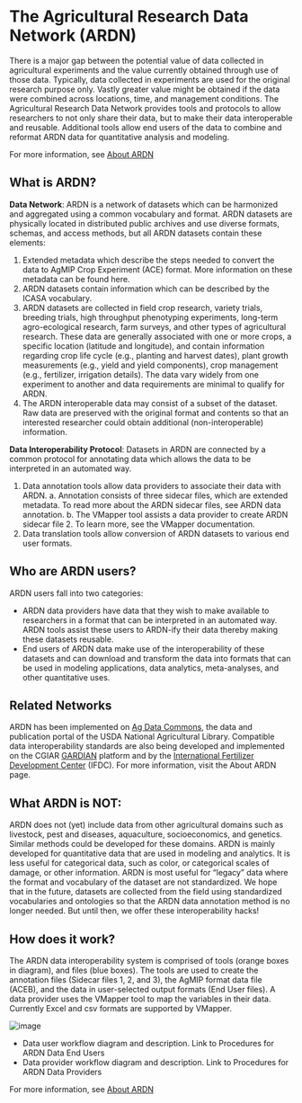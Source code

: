 # The Agricultural Research Data Network (ARDN)

There is a major gap between the potential value of data collected in agricultural experiments and the value currently obtained through use of those data. Typically, data collected in experiments are used for the original research purpose only. Vastly greater value might be obtained if the data were combined across locations, time, and management conditions. The Agricultural Research Data Network provides tools and protocols to allow researchers to not only share their data, but to make their data interoperable and reusable. Additional tools allow end users of the data to combine and reformat ARDN data for quantitative analysis and modeling.

For more information, see [About ARDN](About/About_ARDN.md)


## What is ARDN?

**Data Network**: ARDN is a network of datasets which can be harmonized and aggregated using a common vocabulary and format. ARDN datasets are physically located in distributed public archives and use diverse formats, schemas, and access methods, but all ARDN datasets contain these elements:
1.	Extended metadata which describe the steps needed to convert the data to AgMIP Crop Experiment (ACE) format.  More information on these metadata can be found here.
2.	ARDN datasets contain information which can be described by the ICASA vocabulary.
3.	ARDN datasets are collected in field crop research, variety trials, breeding trials, high throughput phenotyping experiments, long-term agro-ecological research, farm surveys, and other types of agricultural research. These data are generally associated with one or more crops, a specific location (latitude and longitude), and contain information regarding crop life cycle (e.g., planting and harvest dates), plant growth measurements (e.g., yield and yield components), crop management (e.g., fertilizer, irrigation details). The data vary widely from one experiment to another and data requirements are minimal to qualify for ARDN.
4.	The ARDN interoperable data may consist of a subset of the dataset. Raw data are preserved with the original format and contents so that an interested researcher could obtain additional (non-interoperable) information.

**Data Interoperability Protocol**: Datasets in ARDN are connected by a common protocol for annotating data which allows the data to be interpreted in an automated way. 
1.	Data annotation tools allow data providers to associate their data with ARDN. 
a.	Annotation consists of three sidecar files, which are extended metadata. To read more about the ARDN sidecar files, see ARDN data annotation.
b.	The VMapper tool assists a data provider to create ARDN sidecar file 2. To learn more, see the VMapper documentation.
2.	Data translation tools allow conversion of ARDN datasets to various end user formats.

## Who are ARDN users?
ARDN users fall into two categories:
-	ARDN data providers have data that they wish to make available to researchers in a format that can be interpreted in an automated way. ARDN tools assist these users to ARDN-ify their data thereby making these datasets reusable.
-	End users of ARDN data make use of the interoperability of these datasets and can download and transform the data into formats that can be used in modeling applications, data analytics, meta-analyses, and other quantitative uses.

## Related Networks
ARDN has been implemented on [Ag Data Commons](https://data.nal.usda.gov/), the data and publication portal of the USDA National Agricultural Library. 
Compatible data interoperability standards are also being developed and implemented on the CGIAR [GARDIAN](https://gardian.bigdata.cgiar.org/#!/) platform and by the [International Fertilizer Development Center](https://ifdc.org/) (IFDC).
For more information, visit the About ARDN page.

## What ARDN is NOT:
ARDN does not (yet) include data from other agricultural domains such as livestock, pest and diseases, aquaculture, socioeconomics, and genetics. Similar methods could be developed for these domains. 
ARDN is mainly developed for quantitative data that are used in modeling and analytics. It is less useful for categorical data, such as color, or categorical scales of damage, or other information. 
ARDN is most useful for “legacy” data where the format and vocabulary of the dataset are not standardized. We hope that in the future, datasets are collected from the field using standardized vocabularies and ontologies so that the ARDN data annotation method is no longer needed. But until then, we offer these interoperability hacks!

## How does it work?
The ARDN data interoperability system is comprised of tools (orange boxes in diagram), and files (blue boxes). 
The tools are used to create the annotation files (Sidecar files 1, 2, and 3), the AgMIP format data file (ACEB), and the data in user-selected output formats (End User files).
A data provider uses the VMapper tool to map the variables in their data. Currently Excel and csv formats are supported by VMapper. 

![image](images/ARDN_workflows_v2.png)

-	Data user workflow diagram and description. Link to Procedures for ARDN Data End Users
-	Data provider workflow diagram and description. Link to Procedures for ARDN Data Providers

For more information, see [About ARDN](About/About_ARDN.md)
